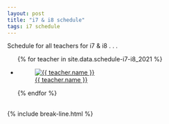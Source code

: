 ```yaml
---
layout: post
title: "i7 & i8 schedule"
tags: i7 schedule
---
```


Schedule for all teachers for i7 & i8 . . .

<ul class="photo-gallery">
  {% for teacher in site.data.schedule-i7-i8_2021 %}
    <li>
      <a href="{{ teacher.link }}">
        <figure>
          <img src="{{ teacher.photo | relative_url }}" alt="{{ teacher.name }}">
          <figcaption>{{ teacher.name }}</figcaption>
        </figure> 
      </a>
    </li>
  {% endfor %}
</ul>
<br>
{% include break-line.html %}


